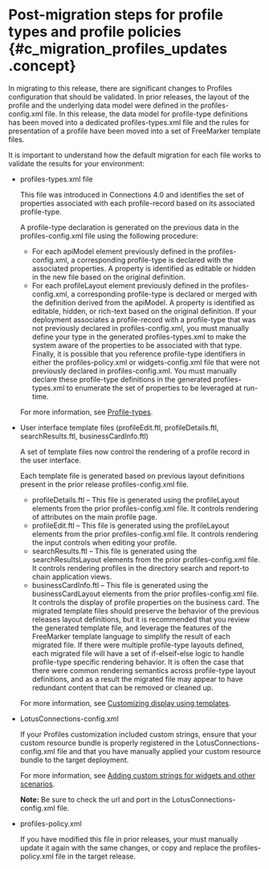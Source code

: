 # Post-migration steps for profile types and profile policies {#c_migration_profiles_updates .concept}

In migrating to this release, there are significant changes to Profiles configuration that should be validated. In prior releases, the layout of the profile and the underlying data model were defined in the profiles-config.xml file. In this release, the data model for profile-type definitions has been moved into a dedicated profiles-types.xml file and the rules for presentation of a profile have been moved into a set of FreeMarker template files.

It is important to understand how the default migration for each file works to validate the results for your environment:

-   profiles-types.xml file

    This file was introduced in Connections 4.0 and identifies the set of properties associated with each profile-record based on its associated profile-type.

    A profile-type declaration is generated on the previous data in the profiles-config.xml file using the following procedure:

    -   For each apiModel element previously defined in the profiles-config.xml, a corresponding profile-type is declared with the associated properties. A property is identified as editable or hidden in the new file based on the original definition.
    -   For each profileLayout element previously defined in the profiles-config.xml, a corresponding profile-type is declared or merged with the definition derived from the apiModel. A property is identified as editable, hidden, or rich-text based on the original definition.
    If your deployment associates a profile-record with a profile-type that was not previously declared in profiles-config.xml, you must manually define your type in the generated profiles-types.xml to make the system aware of the properties to be associated with that type. Finally, it is possible that you reference profile-type identifiers in either the profiles-policy.xml or widgets-config.xml file that were not previously declared in profiles-config.xml. You must manually declare these profile-type definitions in the generated profiles-types.xml to enumerate the set of properties to be leveraged at run-time.

    For more information, see [Profile-types](../customize/r_admin_profiles_ovr_types.md).

-   User interface template files \(profileEdit.ftl, profileDetails.ftl, searchResults.ftl, businessCardInfo.ftl\)

    A set of template files now control the rendering of a profile record in the user interface.

    Each template file is generated based on previous layout definitions present in the prior release profiles-config.xml file.

    -   profileDetails.ftl – This file is generated using the profileLayout elements from the prior profiles-config.xml file. It controls rendering of attributes on the main profile page.
    -   profileEdit.ftl – This file is generated using the profileLayout elements from the prior profiles-config.xml file. It controls rendering the input controls when editing your profile.
    -   searchResults.ftl – This file is generated using the searchResultsLayout elements from the prior profiles-config.xml file. It controls rendering profiles in the directory search and report-to chain application views.
    -   businessCardInfo.ftl – This file is generated using the businessCardLayout elements from the prior profiles-config.xml file. It controls the display of profile properties on the business card.
    The migrated template files should preserve the behavior of the previous releases layout definitions, but it is recommended that you review the generated template file, and leverage the features of the FreeMarker template language to simplify the result of each migrated file. If there were multiple profile-type layouts defined, each migrated file will have a set of if-elseif-else logic to handle profile-type specific rendering behavior. It is often the case that there were common rendering semantics across profile-type layout definitions, and as a result the migrated file may appear to have redundant content that can be removed or cleaned up.

    For more information, see [Customizing display using templates](../customize/t_admin_profiles_customize_biz_card_main.md).

-   LotusConnections-config.xml

    If your Profiles customization included custom strings, ensure that your custom resource bundle is properly registered in the LotusConnections-config.xml file and that you have manually applied your custom resource bundle to the target deployment.

    For more information, see [Adding custom strings for widgets and other scenarios](../customize/t_admin_profiles_add_custom_strings.md).

    **Note:** Be sure to check the url and port in the LotusConnections-config.xml file.

-   profiles-policy.xml

    If you have modified this file in prior releases, your must manually update it again with the same changes, or copy and replace the profiles-policy.xml file in the target release.


